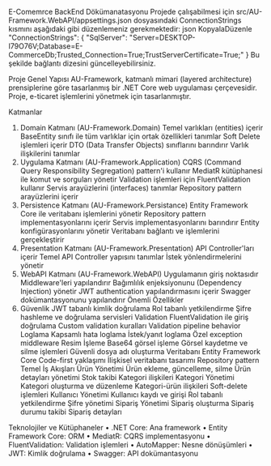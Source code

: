 E-Comemrce BackEnd Dökümanatasyonu
Projede çalışabilmesi için src/AU-Framework.WebAPI/appsettings.json dosyasındaki ConnectionStrings kısmını aşağıdaki gibi düzenlemeniz gerekmektedir:
json
KopyalaDüzenle
"ConnectionStrings": {
  "SqlServer": "Server=DESKTOP-I79O76V;Database=E-CommerceDb;Trusted_Connection=True;TrustServerCertificate=True;"
}
Bu şekilde bağlantı dizesini güncelleyebilirsiniz.
 
Proje Genel Yapısı
AU-Framework, katmanlı mimari (layered architecture) prensiplerine göre tasarlanmış bir .NET Core web uygulaması çerçevesidir. Proje, e-ticaret işlemlerini yönetmek için tasarlanmıştır.

Katmanlar
1. Domain Katmanı (AU-Framework.Domain)
 Temel varlıkları (entities) içerir
  BaseEntity sınıfı ile tüm varlıklar için ortak özellikleri tanımlar
  Soft Delete işlemleri içerir
  DTO (Data Transfer Objects) sınıflarını barındırır
  Varlık ilişkilerini tanımlar
2. Uygulama Katmanı (AU-Framework.Application)
 CQRS (Command Query Responsibility Segregation) pattern'i kullanır
  MediatR kütüphanesi ile komut ve sorguları yönetir
  Validation işlemleri için FluentValidation kullanır
  Servis arayüzlerini (interfaces) tanımlar
  Repository pattern arayüzlerini içerir
3. Persistence Katmanı (AU-Framework.Persistance)
  Entity Framework Core ile veritabanı işlemlerini yönetir
  Repository pattern implementasyonlarını içerir
  Servis implementasyonlarını barındırır
  Entity konfigürasyonlarını yönetir
  Veritabanı bağlantı ve işlemlerini gerçekleştirir
4. Presentation Katmanı (AU-Framework.Presentation)
  API Controller'ları içerir
  Temel API Controller yapısını tanımlar
  İstek yönlendirmelerini yönetir
5. WebAPI Katmanı (AU-Framework.WebAPI)
  Uygulamanın giriş noktasıdır
  Middleware'leri yapılandırır
  Bağımlılık enjeksiyonunu (Dependency Injection) yönetir
  JWT authentication yapılandırmasını içerir
  Swagger dokümantasyonunu yapılandırır
Önemli Özellikler
1. Güvenlik
  JWT tabanlı kimlik doğrulama
  Rol tabanlı yetkilendirme
  Şifre hashleme ve doğrulama servisleri
  Validation
  FluentValidation ile giriş doğrulama
  Custom validation kuralları
  Validation pipeline behavior
  Loglama
  Kapsamlı hata loglama
  İstek/yanıt loglama
  Özel exception middleware
 Resim İşleme
  Base64 görsel işleme
  Görsel kaydetme ve silme işlemleri
  Güvenli dosya adı oluşturma
  Veritabanı
  Entity Framework Core
  Code-first yaklaşımı
  İlişkisel veritabanı tasarımı
  Repository pattern
Temel İş Akışları
  Ürün Yönetimi
  Ürün ekleme, güncelleme, silme
  Ürün detayları yönetimi
  Stok takibi
  Kategori ilişkileri
  Kategori Yönetimi
  Kategori oluşturma ve düzenleme
  Kategori-ürün ilişkileri
  Soft-delete işlemleri
  Kullanıcı Yönetimi
  Kullanıcı kaydı ve girişi
  Rol tabanlı yetkilendirme
  Şifre yönetimi
  Sipariş Yönetimi
  Sipariş oluşturma
  Sipariş durumu takibi
  Sipariş detayları

Teknolojiler ve Kütüphaneler
•  .NET Core: Ana framework
•  Entity Framework Core: ORM
•  MediatR: CQRS implementasyonu
•  FluentValidation: Validation işlemleri
•  AutoMapper: Nesne dönüşümleri
•  JWT: Kimlik doğrulama
•  Swagger: API dokümantasyonu
